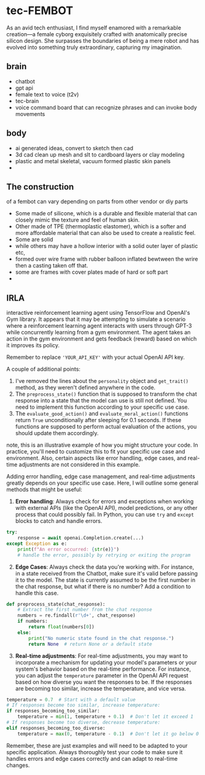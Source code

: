 # tec-FEMBOT

 

As an avid tech enthusiast, I find myself enamored with a remarkable creation—a female cyborg exquisitely crafted with anatomically precise silicon design. She surpasses the boundaries of being a mere robot and has evolved into something truly extraordinary, capturing my imagination.
 


## brain
- chatbot 
- gpt api 
- female text to voice (t2v)
- tec-brain
- voice command board that can recognize phrases and can invoke body movements

## body
- ai generated ideas, convert to sketch then cad
- 3d cad clean up mesh and slt to cardboard layers or clay modeling 
- plastic and metal skeletal, vacuum formed plastic skin panels
- 

## The construction 
of a fembot can vary depending on parts from other vendor or diy parts
- Some made of silicone, which is a durable and flexible material that can closely mimic the texture and feel of human skin. 
- Other made of TPE (thermoplastic elastomer), which is a softer and more affordable material that can also be used to create a realistic feel. 
- Some are solid 
- while others may have a hollow interior with a solid outer layer of plastic etc,
- formed over wire frame with rubber balloon inflated bewtween the wrire then a casting taken off that.
- some are frames with cover plates made of hard or soft part
-  

## IRLA
interactive reinforcement learning agent using TensorFlow and OpenAI's Gym library. It appears that it may be attempting to simulate a scenario where a reinforcement learning agent interacts with users through GPT-3 while concurrently learning from a gym environment. The agent takes an action in the gym environment and gets feedback (reward) based on which it improves its policy.

Remember to replace `'YOUR_API_KEY'` with your actual OpenAI API key.

A couple of additional points:

1. I've removed the lines about the `personality` object and `get_trait()` method, as they weren't defined anywhere in the code.
2. The `preprocess_state()` function that is supposed to transform the chat response into a state that the model can use is still not defined. You need to implement this function according to your specific use case.
3. The `evaluate_good_action()` and `evaluate_moral_action()` functions return `True` unconditionally after sleeping for 0.1 seconds. If these functions are supposed to perform actual evaluation of the actions, you should update them accordingly.

 note, this is an illustrative example of how you might structure your code. In practice, you'll need to customize this to fit your specific use case and environment. Also, certain aspects like error handling, edge cases, and real-time adjustments are not considered in this example.

 Adding error handling, edge case management, and real-time adjustments greatly depends on your specific use case. Here, I will outline some general methods that might be useful:

1. **Error handling**: Always check for errors and exceptions when working with external APIs (like the OpenAI API), model predictions, or any other process that could possibly fail. In Python, you can use `try` and `except` blocks to catch and handle errors. 

```python
try:
    response = await openai.Completion.create(...)
except Exception as e:
    print(f"An error occurred: {str(e)}")
    # handle the error, possibly by retrying or exiting the program
```

2. **Edge Cases**: Always check the data you're working with. For instance, in a state received from the Chatbot, make sure it's valid before passing it to the model. The state is currently assumed to be the first number in the chat response, but what if there is no number? Add a condition to handle this case.

```python
def preprocess_state(chat_response):
    # Extract the first number from the chat response
    numbers = re.findall(r'\d+', chat_response)
    if numbers:
        return float(numbers[0])
    else:
        print("No numeric state found in the chat response.")
        return None  # return None or a default state
```

3. **Real-time adjustments**: For real-time adjustments, you may want to incorporate a mechanism for updating your model's parameters or your system's behavior based on the real-time performance. For instance, you can adjust the `temperature` parameter in the OpenAI API request based on how diverse you want the responses to be. If the responses are becoming too similar, increase the temperature, and vice versa.

```python
temperature = 0.7  # Start with a default value
# If responses become too similar, increase temperature:
if responses_becoming_too_similar:
    temperature = min(1, temperature + 0.1)  # Don't let it exceed 1
# If responses become too diverse, decrease temperature:
elif responses_becoming_too_diverse:
    temperature = max(0, temperature - 0.1)  # Don't let it go below 0
```

Remember, these are just examples and will need to be adapted to your specific application. Always thoroughly test your code to make sure it handles errors and edge cases correctly and can adapt to real-time changes.



  


